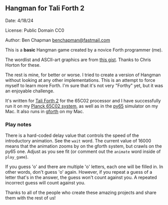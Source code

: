 ## Hangman for Tali Forth 2

Date: 4/18/24

License: Public Domain CC0

Author: Ben Chapman benchapman@fastmail.com

This is a **basic** Hangman game created by a novice Forth programmer (me).

The wordlist and ASCII-art graphics are from [this
gist](https://gist.github.com/chrishorton/8510732aa9a80a03c829b09f12e20d9c).
Thanks to Chris Horton for these.

The rest is mine, for better or worse. I tried to create a version of Hangman
without looking at any other implementations. This is an attempt to force
myself to learn more Forth. I'm sure that it's not very "Forthy" yet, but it
was an enjoyable challenge.

It's written for [Tali Forth 2](https://github.com/SamCoVT/TaliForth2) for the
65C02 processor and I have successfully run it on my [Planck 65C02
system](https://planck6502.com/ "An open-hardware, extensible 65c02-based
computer"), as well as in the [py65](https://github.com/mnaberez/py65)
simulator on my Mac.  It also runs in [gforth](https://gforth.org/) on my Mac.

### Play notes

There is a hard-coded delay value that controls the speed of the introductory
animation.  See the `wait` word. The current value of 16000 means that the
animation zooms by on the gforth system, but crawls on the py65 one. Adjust as
you see fit (or comment out the `animate` word inside of `play_game`).

If you guess 'o' and there are multiple 'o' letters, each one will be filled in.
In other words, don't guess 'o' again. However, if you repeat a guess of a letter that's
in the answer, the guess won't count against you. A repeated incorrect guess
will count against you.

Thanks to all of the people who create these amazing projects and share them
with the rest of us!


